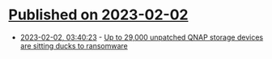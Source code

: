 # [Published on 2023-02-02](index.md)

* [2023-02-02, 03:40:23](https://lobste.rs/s/mtmwpr/up_29_000_unpatched_qnap_storage_devices) - [Up to 29,000 unpatched QNAP storage devices are sitting ducks to ransomware](https://arstechnica.com/information-technology/2023/02/thousands-of-qnap-devices-remain-unpatched-against-9-8-severity-vulnerability/)
